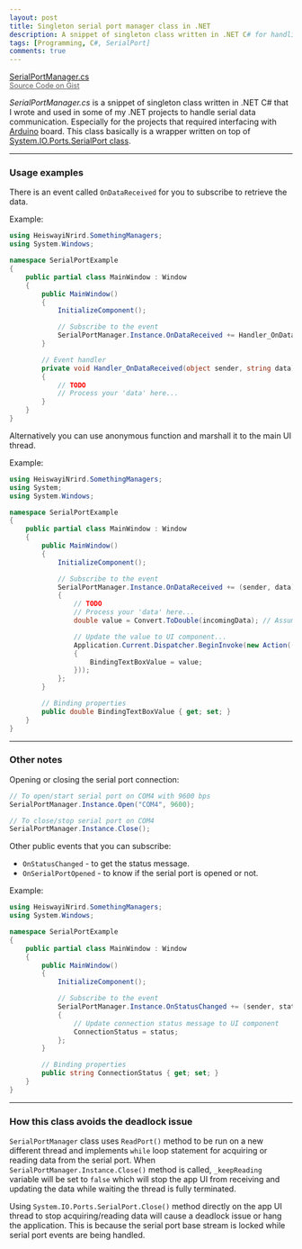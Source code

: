 ```yaml
---
layout: post
title: Singleton serial port manager class in .NET
description: A snippet of singleton class written in .NET C# for handling serial data communication.
tags: [Programming, C#, SerialPort]
comments: true
---
```


<a href="https://gist.github.com/heiswayi/80eda1a6905ba4edee8bd21a45f3a22d" class="button big">SerialPortManager.cs<br><span style="font-size:0.8rem;opacity:0.7">Source Code on Gist</span></a>

_SerialPortManager.cs_ is a snippet of singleton class written in .NET C# that I wrote and used in some of my .NET projects to handle serial data communication. Especially for the projects that required interfacing with [Arduino](https://www.arduino.cc/) board. This class basically is a wrapper written on top of [System.IO.Ports.SerialPort class](https://msdn.microsoft.com/en-us/library/system.io.ports.serialport).

<hr class="break">

### Usage examples

There is an event called `OnDataReceived` for you to subscribe to retrieve the data.

Example:

```csharp
using HeiswayiNrird.SomethingManagers;
using System.Windows;

namespace SerialPortExample
{
    public partial class MainWindow : Window
    {
        public MainWindow()
        {
            InitializeComponent();

            // Subscribe to the event
            SerialPortManager.Instance.OnDataReceived += Handler_OnDataReceived;
        }

        // Event handler
        private void Handler_OnDataReceived(object sender, string data)
        {
            // TODO
            // Process your 'data' here...
        }
    }
}
```

Alternatively you can use anonymous function and marshall it to the main UI thread.

Example:

```csharp
using HeiswayiNrird.SomethingManagers;
using System;
using System.Windows;

namespace SerialPortExample
{
    public partial class MainWindow : Window
    {
        public MainWindow()
        {
            InitializeComponent();

            // Subscribe to the event
            SerialPortManager.Instance.OnDataReceived += (sender, data) =>
            {
                // TODO
                // Process your 'data' here...
                double value = Convert.ToDouble(incomingData); // Assuming the 'data' contains value "123"...

                // Update the value to UI component...
                Application.Current.Dispatcher.BeginInvoke(new Action(() =>
                {
                    BindingTextBoxValue = value;
                }));
            };
        }

        // Binding properties
        public double BindingTextBoxValue { get; set; }
    }
}
```

<hr class="break">

### Other notes

Opening or closing the serial port connection:

```csharp
// To open/start serial port on COM4 with 9600 bps
SerialPortManager.Instance.Open("COM4", 9600);

// To close/stop serial port on COM4
SerialPortManager.Instance.Close();
```

Other public events that you can subscribe:

- `OnStatusChanged` - to get the status message.
- `OnSerialPortOpened` - to know if the serial port is opened or not.

Example:

```csharp
using HeiswayiNrird.SomethingManagers;
using System.Windows;

namespace SerialPortExample
{
    public partial class MainWindow : Window
    {
        public MainWindow()
        {
            InitializeComponent();

            // Subscribe to the event
            SerialPortManager.Instance.OnStatusChanged += (sender, status) =>
            {
                // Update connection status message to UI component
                ConnectionStatus = status;
            };
        }

        // Binding properties
        public string ConnectionStatus { get; set; }
    }
}
```

<hr class="break">

### How this class avoids the deadlock issue

`SerialPortManager` class uses `ReadPort()` method to be run on a new different thread and implements `while` loop statement for acquiring or reading data from the serial port. When `SerialPortManager.Instance.Close()` method is called, `_keepReading` variable will be set to `false` which will stop the app UI from receiving and updating the data while waiting the thread is fully terminated.

Using `System.IO.Ports.SerialPort.Close()` method directly on the app UI thread to stop acquiring/reading data will cause a deadlock issue or hang the application. This is because the serial port base stream is locked while serial port events are being handled.

